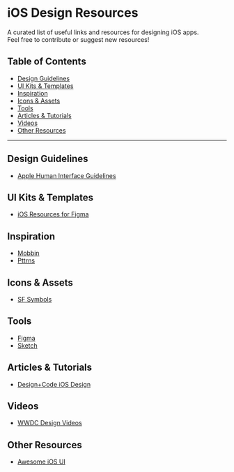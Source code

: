 # iOS Design Resources

A curated list of useful links and resources for designing iOS apps.  
Feel free to contribute or suggest new resources!

## Table of Contents
- [Design Guidelines](#design-guidelines)
- [UI Kits & Templates](#ui-kits--templates)
- [Inspiration](#inspiration)
- [Icons & Assets](#icons--assets)
- [Tools](#tools)
- [Articles & Tutorials](#articles--tutorials)
- [Videos](#videos)
- [Other Resources](#other-resources)

---

## Design Guidelines
- [Apple Human Interface Guidelines](https://developer.apple.com/design/human-interface-guidelines/)

## UI Kits & Templates
- [iOS Resources for Figma](https://www.figma.com/@apple)

## Inspiration
- [Mobbin](https://mobbin.com/)
- [Pttrns](https://pttrns.com/)

## Icons & Assets
- [SF Symbols](https://developer.apple.com/sf-symbols/)

## Tools
- [Figma](https://www.figma.com/)
- [Sketch](https://www.sketch.com/)

## Articles & Tutorials
- [Design+Code iOS Design](https://designcode.io/ios-design)

## Videos
- [WWDC Design Videos](https://developer.apple.com/videos/design/)

## Other Resources
- [Awesome iOS UI](https://github.com/cjwirth/awesome-ios-ui) 